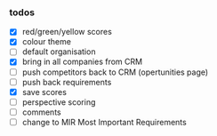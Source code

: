 ### todos
 - [x] red/green/yellow scores
 - [x] colour theme
 - [ ] default organisation
 - [x] bring in all companies from CRM
 - [ ] push competitors back to CRM (opertunities page)
 - [ ] push back requirements
 - [x] save scores
 - [ ] perspective scoring
 - [ ] comments
 - [ ] change to MIR Most Important Requirements